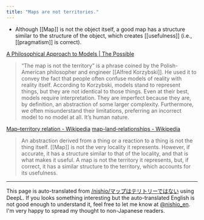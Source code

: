```yaml
---
title: "Maps are not territories."
---
```


- Although [[Map]] is not the object itself, a good map has a structure similar to the structure of the object, which creates [[usefulness]] (i.e., [[pragmatism]] is correct).

[A Philosophical Approach to Models | The Possible](https://www.the-possible.com/the-map-is-not-the-territory/)
> “The map is not the territory” is a phrase coined by the Polish-American philosopher and engineer [[Alfred Korzybski]]. He used it to convey the fact that people often confuse models of reality with reality itself.
>  According to Korzybski, models stand to represent things, but they are not identical to those things. Even at their best, models require interpretation. They are imperfect because they are, by definition, an abstraction of some larger complexity. Furthermore, we often misunderstand their limitations, preferring an incorrect model to no model at all. It’s human nature.

[Map–territory relation - Wikipedia](https://en.wikipedia.org/wiki/Map–territory_relation)
[map-land-relationships - Wikipedia](https://ja.wikipedia.org/wiki/地図-土地関係)
> An abstraction derived from a thing or a reaction to a thing is not the thing itself.
>  [[Map]] is not the very locality it represents. However, if accurate, it has a structure similar to that of the locality, and that is what makes it useful.
>  A map is not the territory it represents, but, if correct, it has a similar structure to the territory, which accounts for its usefulness.

---
This page is auto-translated from [/nishio/マップはテリトリーではない](https://scrapbox.io/nishio/マップはテリトリーではない) using DeepL. If you looks something interesting but the auto-translated English is not good enough to understand it, feel free to let me know at [@nishio_en](https://twitter.com/nishio_en). I'm very happy to spread my thought to non-Japanese readers.